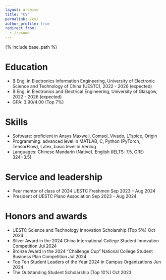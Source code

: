 ```yaml
---
layout: archive
title: "CV"
permalink: /cv/
author_profile: true
redirect_from:
  - /resume
---
```


{% include base_path %}

Education
======
* B.Eng. in Electronics Information Engineering, University of Electronic Science and Technology of China (UESTC), 2022 - 2026 (expected)
* B.Eng. in Electronics and Electrical Engineering, University of Glasgow, 2022 - 2026 (expected)
* GPA: 3.90/4.00 (Top 7%)

  
Skills
======
* Software: proficient in Ansys Maxwell, Comsol, Vivado, LTspice, Origin 
* Programming: advanced level in MATLAB, C, Python (PyTorch, TensorFlow), Latex, basic level in Verilog 
* Languages: Chinese Mandarin (Native), English (IELTS: 7.5, GRE: 324+3.5) 


  
  
Service and leadership
======
* Peer mentor of class of 2024 UESTC Freshmen           Sep 2023 – Aug 2024 
* President of UESTC Piano Association                  Sep 2023 – Aug 2024

Honors and awards
======
* UESTC Science and Technology Innovation Scholarship (Top 5%)                                    Oct 2024
* Silver Award in the 2024 China International College Student Innovation Competition             Jul 2024
* Bronze Award in the 2024 “Challenge Cup” National College Student Business Plan Competition     Jul 2024
* Top Ten Student Leaders of the Year 2024 in Campus Organizations                                Jun 2024
* The Outstanding Student Scholarship (Top 10%)                                                   Oct 2023

